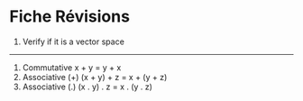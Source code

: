 Fiche Révisions
===============

1. Verify if it is a vector space
---------------------------------

1. Commutative
  x + y = y + x
2. Associative (+)
  (x + y) + z = x + (y + z)
3. Associative (.)
  (x . y) . z = x . (y . z)
  
